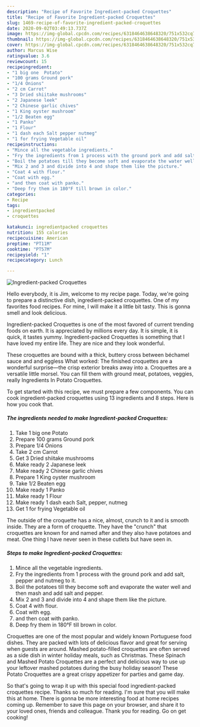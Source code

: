 ```yaml
---
description: "Recipe of Favorite Ingredient-packed Croquettes"
title: "Recipe of Favorite Ingredient-packed Croquettes"
slug: 1469-recipe-of-favorite-ingredient-packed-croquettes
date: 2020-09-02T03:49:13.737Z
image: https://img-global.cpcdn.com/recipes/6318464638648320/751x532cq70/ingredient-packed-croquettes-recipe-main-photo.jpg
thumbnail: https://img-global.cpcdn.com/recipes/6318464638648320/751x532cq70/ingredient-packed-croquettes-recipe-main-photo.jpg
cover: https://img-global.cpcdn.com/recipes/6318464638648320/751x532cq70/ingredient-packed-croquettes-recipe-main-photo.jpg
author: Marcus Wise
ratingvalue: 3.6
reviewcount: 15
recipeingredient:
- "1 big one  Potato"
- "100 grams Ground pork"
- "1/4 Onions"
- "2 cm Carrot"
- "3 Dried shiitake mushrooms"
- "2 Japanese leek"
- "2 Chinese garlic chives"
- "1 King oyster mushroom"
- "1/2 Beaten egg"
- "1 Panko"
- "1 Flour"
- "1 dash each Salt pepper nutmeg"
- "1 for frying Vegetable oil"
recipeinstructions:
- "Mince all the vegetable ingredients."
- "Fry the ingredients from 1 process with the ground pork and add salt, pepper and nutmeg to it."
- "Boil the potatoes till they become soft and evaporate the water well and then mash and add salt and pepper."
- "Mix 2 and 3 and divide into 4 and shape them like the picture."
- "Coat 4 with flour."
- "Coat with egg."
- "and then coat with panko."
- "Deep fry them in 180°F till brown in color."
categories:
- Recipe
tags:
- ingredientpacked
- croquettes

katakunci: ingredientpacked croquettes 
nutrition: 155 calories
recipecuisine: American
preptime: "PT11M"
cooktime: "PT57M"
recipeyield: "1"
recipecategory: Lunch

---
```



![Ingredient-packed Croquettes](https://img-global.cpcdn.com/recipes/6318464638648320/751x532cq70/ingredient-packed-croquettes-recipe-main-photo.jpg)

Hello everybody, it is Jim, welcome to my recipe page. Today, we're going to prepare a distinctive dish, ingredient-packed croquettes. One of my favorites food recipes. For mine, I will make it a little bit tasty. This is gonna smell and look delicious.

Ingredient-packed Croquettes is one of the most favored of current trending foods on earth. It is appreciated by millions every day. It is simple, it is quick, it tastes yummy. Ingredient-packed Croquettes is something that I have loved my entire life. They are nice and they look wonderful.

These croquettes are bound with a thick, buttery cross between béchamel sauce and and eggless What worked: The finished croquettes are a wonderful surprise—the crisp exterior breaks away into a. Croquettes are a versatile little morsel. You can fill them with ground meat, potatoes, veggies, really Ingredients In Potato Croquettes.


To get started with this recipe, we must prepare a few components. You can cook ingredient-packed croquettes using 13 ingredients and 8 steps. Here is how you cook that.

<!--inarticleads1-->

##### The ingredients needed to make Ingredient-packed Croquettes:

1. Take 1 big one  Potato
1. Prepare 100 grams Ground pork
1. Prepare 1/4 Onions
1. Take 2 cm Carrot
1. Get 3 Dried shiitake mushrooms
1. Make ready 2 Japanese leek
1. Make ready 2 Chinese garlic chives
1. Prepare 1 King oyster mushroom
1. Take 1/2 Beaten egg
1. Make ready 1 Panko
1. Make ready 1 Flour
1. Make ready 1 dash each Salt, pepper, nutmeg
1. Get 1 for frying Vegetable oil


The outside of the croquette has a nice, almost, crunch to it and is smooth inside. They are a form of croquette. They have the &#34;crunch&#34; that croquettes are known for and named after and they also have potatoes and meat. One thing I have never seen in these cutlets but have seen in. 

<!--inarticleads2-->

##### Steps to make Ingredient-packed Croquettes:

1. Mince all the vegetable ingredients.
1. Fry the ingredients from 1 process with the ground pork and add salt, pepper and nutmeg to it.
1. Boil the potatoes till they become soft and evaporate the water well and then mash and add salt and pepper.
1. Mix 2 and 3 and divide into 4 and shape them like the picture.
1. Coat 4 with flour.
1. Coat with egg.
1. and then coat with panko.
1. Deep fry them in 180°F till brown in color.


Croquettes are one of the most popular and widely known Portuguese food dishes. They are packed with lots of delicious flavor and great for serving when guests are around. Mashed potato-filled croquettes are often served as a side dish in winter holiday meals, such as Christmas. These Spinach and Mashed Potato Croquettes are a perfect and delicious way to use up your leftover mashed potatoes during the busy holiday season! These Potato Croquettes are a great crispy appetizer for parties and game day. 

So that's going to wrap it up with this special food ingredient-packed croquettes recipe. Thanks so much for reading. I'm sure that you will make this at home. There is gonna be more interesting food at home recipes coming up. Remember to save this page on your browser, and share it to your loved ones, friends and colleague. Thank you for reading. Go on get cooking!
